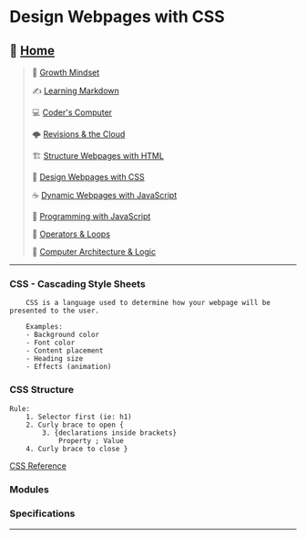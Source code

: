 # Design Webpages with CSS

## 🏡 [**Home**](https://mistidinzy.github.io/ReadingNotes/)

> 💭 [Growth Mindset](01-GrowthMindset.md)
>
> ✍️ [Learning Markdown](02-LearningMarkdown.md)
>
> 💻 [Coder's Computer](03-CodersComputer.md)
>
> 🌩️ [Revisions & the Cloud](04-RevisionsCloud.md)
>
> 🏗️ [Structure Webpages with HTML](05-Structure.md)
>
> 🎨 [Design Webpages with CSS](06-DesignCSS.md)
>
> ☕ [Dynamic Webpages with JavaScript](07-DynamicJavascript.md)
>
> 🌵 [Programming with JavaScript](08-ProgramJS.md)
>
> 🤖 [Operators & Loops](09-OperatorsLoops.md)
>
> 🧮 [Computer Architecture & Logic](10-CompArchLogic.md)

_____

### CSS - Cascading Style Sheets

        CSS is a language used to determine how your webpage will be presented to the user.

        Examples:
        - Background color
        - Font color
        - Content placement
        - Heading size
        - Effects (animation)

### CSS Structure

    Rule:
        1. Selector first (ie: h1)
        2. Curly brace to open {
            3. {declarations inside brackets}
                Property ; Value
        4. Curly brace to close }

[CSS Reference](https://developer.mozilla.org/en-US/docs/Web/CSS/Reference)

### Modules

### Specifications

_____
